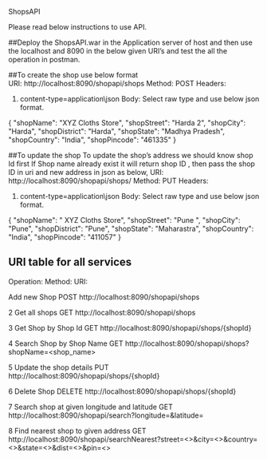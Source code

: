 ShopsAPI

Please read below instructions to use API.

##Deploy the ShopsAPI.war in the Application server of host and then use the localhost and 8090 in the below given URI’s and test the all the operation in postman.

##To create the shop use below format  
URI: http://localhost:8090/shopapi/shops
Method: POST
Headers: 
1. content-type=application\json
Body:
Select raw type and use below json format.

{
  "shopName": "XYZ Cloths Store",
  "shopStreet": "Harda 2",
  "shopCity": "Harda",
  "shopDistrict": "Harda",
  "shopState": "Madhya Pradesh",
  "shopCountry": "India",
  "shopPincode": "461335"
  }

##To update the shop 
To update the shop’s address we should know shop Id first
If Shop name already exist it will return shop ID , then pass the shop ID in uri and new address in json as below,
URI: http://localhost:8090/shopapi/shops/<shopId>
Method: PUT
Headers: 
1. content-type=application\json
Body:
Select raw type and use below json format.

{
  "shopName": " XYZ Cloths Store",
  "shopStreet": "Pune ",
  "shopCity": "Pune",
  "shopDistrict": "Pune",
  "shopState": "Maharastra",
  "shopCountry": "India",
  "shopPincode": "411057"
  }

## URI table for all services
Operation:
Method:
URI:

Add new Shop
POST
http://localhost:8090/shopapi/shops

2 Get all shops
GET
http://localhost:8090/shopapi/shops

3 Get Shop by Shop Id
GET
http://localhost:8090/shopapi/shops/{shopId}

4 Search Shop by Shop Name
GET
http://localhost:8090/shopapi/shops?shopName=<shop_name>

5 Update the shop details
PUT
http://localhost:8090/shopapi/shops/{shopId}

6 Delete Shop
DELETE
http://localhost:8090/shopapi/shops/{shopId}

7 Search shop at given longitude and latitude
GET
http://localhost:8090/shopapi/search?longitude=<longitude >&latitude=<latitude>

8 Find nearest shop to given address
GET
http://localhost:8090/shopapi/searchNearest?street=<>&city=<>&country=<>&state=<>&dist=<>&pin=<>

